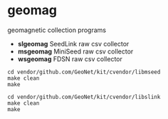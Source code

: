# geomag

geomagnetic collection programs

* __slgeomag__ SeedLink raw csv collector
* __msgeomag__ MiniSeed raw csv collector
* __wsgeomag__ FDSN raw csv collector

```
cd vendor/github.com/GeoNet/kit/cvendor/libmseed
make clean
make

cd vendor/github.com/GeoNet/kit/cvendor/libslink
make clean
make
```
